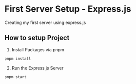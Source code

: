# First Server Setup - Express.js

Creating my first server using express.js

## How to setup Project

1. Install Packages via pnpm

```bash
pnpm install
```

2. Run the Express.js Server

```bash
pnpm start
```